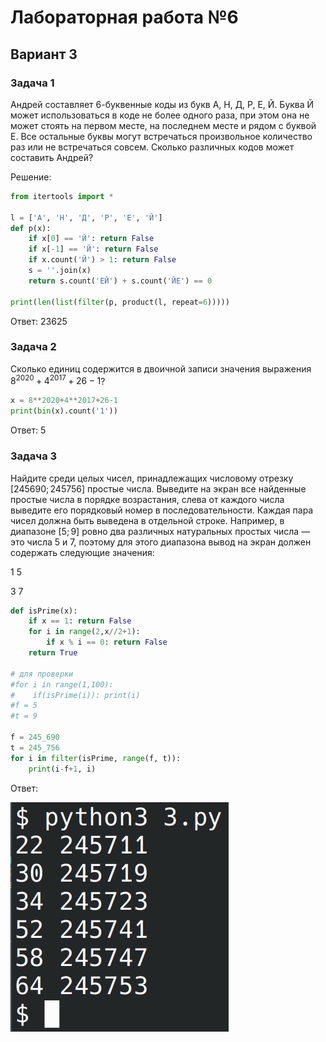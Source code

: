 # Лабораторная работа №6
## Вариант 3

### Задача 1
Андрей составляет 6-буквенные коды из букв А, Н, Д, Р, Е, Й. Буква Й может использоваться в коде не более одного раза, при этом она не может стоять на первом месте, на последнем месте и рядом с буквой Е. Все остальные буквы могут встречаться произвольное количество раз или не встречаться совсем. Сколько различных кодов может составить Андрей?

Решение:
```python
from itertools import *

l = ['А', 'Н', 'Д', 'Р', 'Е', 'Й']
def p(x):
    if x[0] == 'Й': return False
    if x[-1] == 'Й': return False
    if x.count('Й') > 1: return False
    s = ''.join(x)
    return s.count('ЕЙ') + s.count('ЙЕ') == 0

print(len(list(filter(p, product(l, repeat=6)))))
```
Ответ: 23625

### Задача 2
Сколько единиц содержится в двоичной записи значения выражения $8^{2020}+4^{2017}+26-1$?

```python
x = 8**2020+4**2017+26-1
print(bin(x).count('1'))
```
Ответ: 5

### Задача 3
Найдите среди целых чисел, принадлежащих числовому отрезку $[245 690; 245 756]$ простые числа. Выведите на экран все найденные простые числа в порядке возрастания, слева от каждого числа выведите его порядковый номер в последовательности. Каждая пара чисел должна быть выведена в отдельной строке. Например, в диапазоне $[5; 9]$ ровно два различных натуральных простых числа — это числа 5 и 7, поэтому для этого диапазона вывод на экран должен содержать следующие значения:

1 5

3 7

```python
def isPrime(x):
    if x == 1: return False
    for i in range(2,x//2+1):
        if x % i == 0: return False
    return True

# для проверки
#for i in range(1,100):
#    if(isPrime(i)): print(i)
#f = 5
#t = 9

f = 245_690
t = 245_756
for i in filter(isPrime, range(f, t)):
    print(i-f+1, i)
```
Ответ:

![](screens/3.png)
